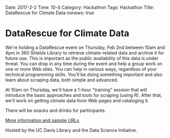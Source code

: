 Date: 2017-2-2
Time: 10-4
Category: Hackathon
Tags: Hackathon
Title: DataRescue for Climate Data
nonews: true

# DataRescue for Climate Data

We're holding a DataRescue event on Thursday, Feb 2nd between 10am and 4pm in 360 Shields Library
to retrieve climate-related data and archive it for future use. This is important as the public availability
of this data is under threat.
You can drop in any time during the event and help a group work on
one or more Web sites.
You can help in various ways, regardless of your technical programming skills.
You'll be doing something important and also learn about scraping data, both simple and advanced.

<p>
At 10am on Thursday, we'll have a 1-hour "training" session that will introduce the basic 
approaches and tools for scraping (using R).
After that, we'll work on getting climate data from Web pages and cataloging it.
</p>
<p>
There will be snacks and drinks for participants.
</p>
<p>
<a href="DataRescueEvent.html">More information and sample URLs</a>.
</p>

<p>
Hosted by the UC Davis Library and the Data Science Initiative.
</p>


